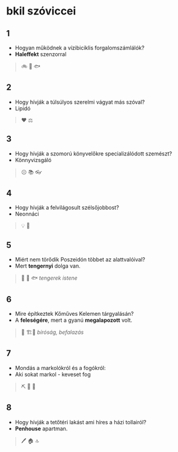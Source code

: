 # bkil szóviccei

## 1
- Hogyan működnek a vízibiciklis forgalomszámlálók?
- **Haleffekt** szenzorral

> 🚲 🔢 🐟️

## 2
- Hogy hívják a túlsúlyos szerelmi vágyat más szóval?
- Lipidó

> ❤️ ⚖️

## 3
- Hogy hívják a szomorú könyvelőkre specializálódott szemészt?
- Könnyvizsgáló

> ☹️ 📚️ 👓️

## 4
- Hogy hívják a felvilágosult szélsőjobbost?
- Neonnáci

> 💡 🔦

## 5
- Miért nem törődik Poszeidón többet az alattvalóival?
- Mert **tengernyi** dolga van.

> 🌊 🔱 🐟️ _tengerek istene_

## 6
- Mire építkeztek Kőműves Kelemen tárgyalásán?
- A **feleségére**, mert a gyanú **megalapozott** volt.

> 👷 🏗️👰 _bíróság, befalazás_

## 7

- Mondás a markolókról és a fogókról:
- Aki sokat markol - keveset fog

> ⛏️ 🔧 👐

## 8

- Hogy hívják a tetőtéri lakást ami híres a házi tollairól?
- **Penhouse** apartman.

> 🖊️ 🏠️ 🔝
